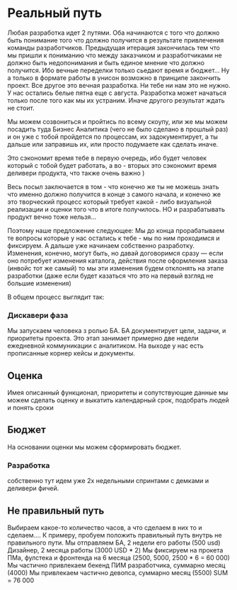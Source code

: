 # Реальный путь 
Любая разработка идет 2 путями. Оба начинаются с того что должно быть понимание того что должно получится в результате привлечения команды разработчиков. 
Предыдущая итерация закончилась тем что мы пришли к пониманию что между заказчиком и разработчиками не должно быть недопонимания и быть единое мнение что должно получится.  Ибо вечные переделки только сьедают время и бюджет... 
Ну а только в формате работы в унисон возможно в принципе закончить проект. Все другое это вечная разработка. Ни тебе ни нам это не нужно. 
У нас остались белые пятна еще с августа. Разработка может начаться только после того как мы их устраним. Иначе другого результат ждать не стоит. 

Мы можем созвониться и пройтись по всему скоупу, или же мы можем посадить туда Бизнес Аналитика (чего не было сделано в прошлый раз) и он уже с тобой пройдется по процессам, их задокументирует, а ты дальше или заправишь их,  или просто подумаете как сделать иначе. 

Это сэкономит время тебе в первую очередь, ибо будет человек который с тобой будет работать,  а во - вторых это сэкономит время деливери продукта, что также очень важно ) 

Весь посыл заключается в том - что конечно же ты не можешь знать что именно должно получится в конце з самого начала, и конечно же это творческий процесс который требует какой - либо визуальной реализации и оценки того что в итоге получилось. НО и разрабатывать продукт вечно тоже нельзя...

Поэтому наше предложение следующее: 
Мы до конца прорабатываем те вопросы которые у нас остались к тебе - мы по ним проходимся и фиксируем.  А дальше уже начинаем собственно разработку. Изменения, конечно, могут быть, но давай договоримся сразу — если оно потребует изменения каталога, действия после оформления заказа (инвойс тот же самый) то мы эти изменения будем отклонять на этапе разработки (даже если будет казаться что это на первый взгляд не большие изменения)

В общем процесс выглядит так: 

### Дискавери фаза
Мы запускаем человека з ролью БА. БА документирует цели, задачи, и приоритеты проекта.
Это этап занимает примерно две недели ежедневной коммуникации с аналитиком.
На выходе у нас есть прописанные корнер кейсы и документы.

## Оценка
Имея описанный функционал, приоритеты и сопутствующие данные мы можем сделать оценку и выкатить календарный срок, подобрать людей и понять сроки

## Бюджет
На основании оценки мы можем сформировать бюджет.

### Разработка 
собственно тут идем уже 2х недельными спринтами с демками и деливери фичей. 

## Не правильный путь
Выбираем какое-то количество часов, а что сделаем в них то и сделаем....
К примеру, пробуем положить правильный путь внутрь не правильного пути.
Мы отправляем БА, 2 недели его работы (500 usd)
Дизайнер, 2 месяца работы (3000 USD * 2)
Мы фиксируем на прокета ПМа, фулстека и фронтенда на 6 месяца (2500, 5000, 2500 * 6 = 60 000)
Мы частично привлекаем бекенд ПИМ разработчика, суммарно месяц (4000)
Мы привлекаем частично девопса, суммарно месяц (5500)
SUM = 76 000
